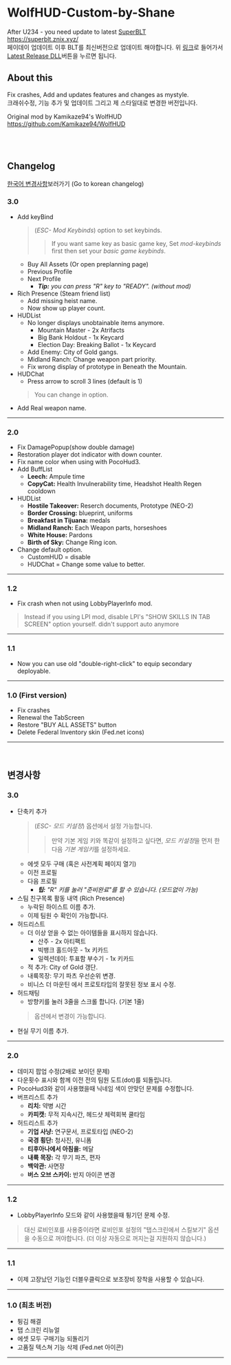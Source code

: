 # WolfHUD-Custom-by-Shane
After U234 - you need update to latest [SuperBLT](https://superblt.znix.xyz/)<br>
https://superblt.znix.xyz/<br>
페이데이 업데이트 이후 BLT를 최신버전으로 업데이트 해야합니다. 위 [링크](https://superblt.znix.xyz/)로 들어가서 [Latest Release DLL](https://sblt-update.znix.xyz/pd2update/download/get.php?src=homepage&id=payday2bltwsockdll)버튼을 누르면 됩니다.

## About this
Fix crashes, Add and updates features and changes as mystyle.<br>
크래쉬수정, 기능 추가 및 업데이트 그리고 제 스타일대로 변경한 버전입니다.

Original mod by Kamikaze94's WolfHUD<br>
https://github.com/Kamikaze94/WolfHUD

<br><br>
## Changelog
[한국어 변경사항](https://github.com/Shane1230/WolfHUD-Custom-by-Shane#변경사항)보러가기 (Go to korean changelog)

### 3.0
- Add keyBind
  > (*ESC- Mod Keybinds*) option to set keybinds.
  >> If you want same key as basic game key, Set *mod-keybinds* first then set your *basic game keybinds*.
  - Buy All Assets (Or open preplanning page)
  - Previous Profile
  - Next Profile
    - ***Tip:** you can press "R" key to "READY". (without mod)*
- Rich Presence (Steam friend list)
  - Add missing heist name.
  - Now show up player count.
- HUDList
  - No longer displays unobtainable items anymore.
    - Mountain Master - 2x Atrifacts
    - Big Bank Holdout - 1x Keycard
    - Election Day: Breaking Ballot - 1x Keycard
  - Add Enemy: City of Gold gangs.
  - Midland Ranch: Change weapon part priority.
  - Fix wrong display of prototype in Beneath the Mountain.
 - HUDChat
	- Press arrow to scroll 3 lines (default is 1)
	> You can change in option.
 - Add Real weapon name.
---
### 2.0
- Fix DamagePopup(show double damage)
- Restoration player dot indicator with down counter.
- Fix name color when using with PocoHud3.
- Add BuffList
  - **Leech:** Ampule time
  - **CopyCat:** Health Invulnerability time, Headshot Health Regen cooldown
- HUDList
  - **Hostile Takeover:** Reserch documents, Prototype (NEO-2)
  - **Border Crossing:** blueprint, uniforms
  - **Breakfast in Tijuana:** medals
  - **Midland Ranch:** Each Weapon parts, horseshoes
  - **White House:** Pardons
  - **Birth of Sky:** Change Ring icon.
- Change default option.
  - CustomHUD = disable
  - HUDChat = Change some value to better.
---
### 1.2
- Fix crash when not using LobbyPlayerInfo mod.
> Instead if you using LPI mod, disable LPI's "SHOW SKILLS IN TAB SCREEN" option yourself. didn't support auto anymore
---
### 1.1
- Now you can use old "double-right-click" to equip secondary deployable.
---
### 1.0 (First version)
- Fix crashes
- Renewal the TabScreen
- Restore "BUY ALL ASSETS" button
- Delete Federal Inventory skin (Fed.net icons)

---
<br>

## 변경사항

### 3.0
- 단축키 추가
  > (*ESC- 모드 키설정*) 옵션에서 설정 가능합니다.
  >> 만약 기본 게임 키와 똑같이 설정하고 싶다면, *모드 키설정*을 먼저 한다음 *기본 게임키*를 설정하세요.
  - 에셋 모두 구매 (혹은 사전계획 페이지 열기)
  - 이전 프로필
  - 다음 프로필
    - ***팁:** "R" 키를 눌러 "준비완료"를 할 수 있습니다. (모드없이 가능)*
- 스팀 친구목록 활동 내역 (Rich Presence)
  - 누락된 하이스트 이름 추가.
  - 이제 팀원 수 확인이 가능합니다.
- 허드리스트
  - 더 이상 얻을 수 없는 아이템들을 표시하지 않습니다.
    - 산주 - 2x 아티팩트
    - 빅뱅크 홀드아웃 - 1x 키카드
    - 일렉션데이: 투표함 부수기 - 1x 키카드
  - 적 추가: City of Gold 갱단.
  - 내륙목장: 무기 파츠 우선순위 변경.
  - 비니스 더 마운틴 에서 프로토타입의 잘못된 정보 표시 수정.
 - 허드채팅
	- 방향키를 눌러 3줄을 스크롤 합니다. (기본 1줄)
	> 옵션에서 변경이 가능합니다.
 - 현실 무기 이름 추가.
---
### 2.0
- 데미지 팝업 수정(2배로 보이던 문제)
- 다운횟수 표시와 함께 이전 전의 팀원 도트(dot)를 되돌립니다.
- PocoHud3와 같이 사용했을때 닉네임 색이 안맞던 문제를 수정합니다.
- 버프리스트 추가
  - **리치:** 약병 시간
  - **카피캣:** 무적 지속시간, 헤드샷 체력회복 쿨타임
- 허드리스트 추가
  - **기업 사냥:** 연구문서, 프로토타입 (NEO-2)
  - **국경 횡단:** 청사진, 유니폼
  - **티후아나에서 아침을:** 메달
  - **내륙 목장:** 각 무기 파츠, 편자
  - **백악관:** 사면장
  - **버스 오브 스카이:** 반지 아이콘 변경
---
### 1.2
- LobbyPlayerInfo 모드와 같이 사용했을때 튕기던 문제 수정.
> 대신 로비인포를 사용중이라면 로비인포 설정의 "탭스크린에서 스킬보기" 옵션을 수동으로 꺼야합니다. (더 이상 자동으로 꺼지는걸 지원하지 않습니다.)
---
### 1.1
- 이제 고장났던 기능인 더블우클릭으로 보조장비 장착을 사용할 수 있습니다.
---
### 1.0 (최초 버전)
- 튕김 해결
- 탭 스크린 리뉴얼
- 에셋 모두 구매기능 되돌리기
- 고품질 텍스쳐 기능 삭제 (Fed.net 아이콘)

---
